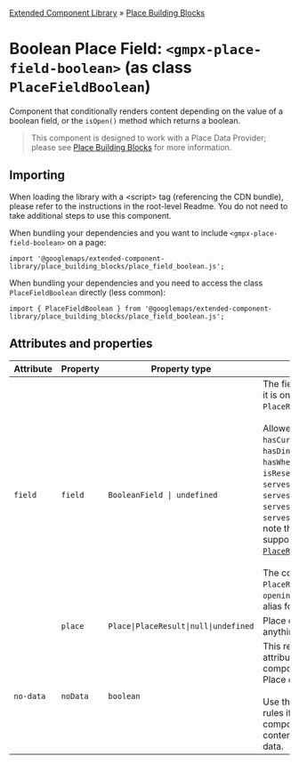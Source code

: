 [Extended Component Library](../../../README.md) » [Place Building Blocks](../README.md)

# Boolean Place Field: `<gmpx-place-field-boolean>` (as class `PlaceFieldBoolean`)

Component that conditionally renders content depending on the value of a
boolean field, or the `isOpen()` method which returns a boolean.

> This component is designed to work with a Place Data Provider; please see [Place Building Blocks](../README.md) for more information.

## Importing

When loading the library with a &lt;script&gt; tag (referencing the CDN bundle), please refer to the instructions in the root-level Readme. You do not need to take additional steps to use this component.

When bundling your dependencies and you want to include `<gmpx-place-field-boolean>` on a page:

```
import '@googlemaps/extended-component-library/place_building_blocks/place_field_boolean.js';
```

When bundling your dependencies and you need to access the class `PlaceFieldBoolean` directly (less common):

```
import { PlaceFieldBoolean } from '@googlemaps/extended-component-library/place_building_blocks/place_field_boolean.js';
```

## Attributes and properties

| Attribute | Property | Property type                         | Description                                                                                                                                                                                                                                                                                                                                                                                                                                                                                                                                                                                                                                                                                                                                                                                                                                                                                                                                      | Default | Reflects? |
| --------- | -------- | ------------------------------------- | ------------------------------------------------------------------------------------------------------------------------------------------------------------------------------------------------------------------------------------------------------------------------------------------------------------------------------------------------------------------------------------------------------------------------------------------------------------------------------------------------------------------------------------------------------------------------------------------------------------------------------------------------------------------------------------------------------------------------------------------------------------------------------------------------------------------------------------------------------------------------------------------------------------------------------------------------ | ------- | --------- |
| `field`   | `field`  | `BooleanField \| undefined`           | The field to display, formatted as it is on either a `Place` or `PlaceResult`.<br/><br/>Allowed [Place fields](https://developers.google.com/maps/documentation/javascript/reference/place?utm_source=github&utm_medium=documentation&utm_campaign=&utm_content=web_components) are `hasCurbsidePickup`, `hasDelivery`, `hasDineIn`, `hasTakeout`, `hasWheelchairAccessibleEntrance`, `isReservable`, `servesBeer`, `servesBreakfast`, `servesBrunch`, `servesDinner`, `servesLunch`, `servesVegetarianFood`, `servesWine`, and `isOpen()`. Please note that only `isOpen()` is supported by the legacy [`PlaceResult` class](https://developers.google.com/maps/documentation/javascript/reference/places-service?utm_source=github&utm_medium=documentation&utm_campaign=&utm_content=web_components#PlaceResult).<br/><br/>The component also supports the `PlaceResult` field specifier `opening_hours.isOpen()` as an alias for `isOpen()`. |         | ✅         |
|           | `place`  | `Place\|PlaceResult\|null\|undefined` | Place data to render, overriding anything provided by context.                                                                                                                                                                                                                                                                                                                                                                                                                                                                                                                                                                                                                                                                                                                                                                                                                                                                                   |         | ❌         |
| `no-data` | `noData` | `boolean`                             | This read-only property and attribute indicate whether the component has the required Place data to display itself.<br/><br/>Use the attribute to target CSS rules if you wish to hide this component, or display alternate content, when there's no valid data.                                                                                                                                                                                                                                                                                                                                                                                                                                                                                                                                                                                                                                                                                 | `true`  | ✅         |



